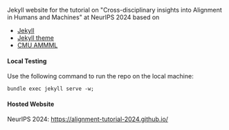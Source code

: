 Jekyll website for the tutorial on "Cross-disciplinary insights into Alignment in Humans and Machines" at NeurIPS 2024 based on

- [Jekyll](https://jekyllrb.com/)
- [Jekyll theme](https://github.com/alshedivat/al-folio)
- [CMU AMMML](href="https://cmu-multicomp-lab.github.io/adv-mmml-course/spring2023/)

#### Local Testing

Use the following command to run the repo on the local machine:

```
bundle exec jekyll serve -w;
```

#### Hosted Website

NeurIPS 2024: <https://alignment-tutorial-2024.github.io/>
